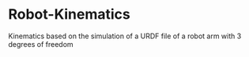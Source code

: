 # Robot-Kinematics
Kinematics based on the simulation of a URDF file of a robot arm with 3 degrees of freedom
